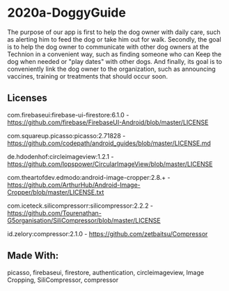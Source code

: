 # 2020a-DoggyGuide



The purpose of our app is first to help the dog owner with daily care,
such as alerting him to feed the dog or take him out for walk.
Secondly, the goal is to help the dog owner to communicate with other dog owners
at the Technion in a convenient way,
such as finding someone who can Keep the dog when needed or "play dates" with other dogs.
And finally, its goal is to conveniently link the dog owner to the organization,
such as announcing vaccines, training or treatments that should occur soon.


## Licenses
com.firebaseui:firebase-ui-firestore:6.1.0  - https://github.com/firebase/FirebaseUI-Android/blob/master/LICENSE

com.squareup.picasso:picasso:2.71828   - https://github.com/codepath/android_guides/blob/master/LICENSE.md

de.hdodenhof:circleimageview:1.2.1  - https://github.com/lopspower/CircularImageView/blob/master/LICENSE

com.theartofdev.edmodo:android-image-cropper:2.8.+ - https://github.com/ArthurHub/Android-Image-Cropper/blob/master/LICENSE.txt

com.iceteck.silicompressorr:silicompressor:2.2.2 - https://github.com/Tourenathan-G5organisation/SiliCompressor/blob/master/LICENSE

id.zelory:compressor:2.1.0 - https://github.com/zetbaitsu/Compressor


## Made With: 
picasso, firebaseui, firestore, authentication, circleimageview, Image Cropping, SiliCompressor, compressor


